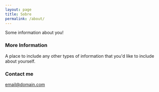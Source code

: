 ```yaml
---
layout: page
title: Sobre
permalink: /about/
---
```


Some information about you!

### More Information

A place to include any other types of information that you'd like to include about yourself.

### Contact me

[email@domain.com](mailto:banderapirata@protonmail.com)
